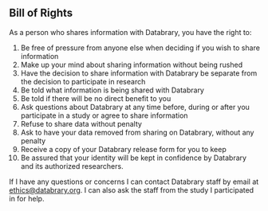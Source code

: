 ## Bill of Rights

As a person who shares information with Databrary, you have the right to:

1. Be free of pressure from anyone else when deciding if you wish to share information
2. Make up your mind about sharing information without being rushed
3. Have the decision to share information with Databrary be separate from the decision to participate in research
4. Be told what information is being shared with Databrary
5. Be told if there will be no direct benefit to you
6. Ask questions about Databrary at any time before, during or after you participate in a study or agree to share information
7. Refuse to share data without penalty
8. Ask to have your data removed from sharing on Databrary, without any penalty
9. Receive a copy of your Databrary release form for you to keep
10. Be assured that your identity will be kept in confidence by Databrary and its authorized researchers.

If I have any questions or concerns I can  contact Databrary staff by email at ethics@databrary.org. I can also ask the staff from the study I participated in for help.
